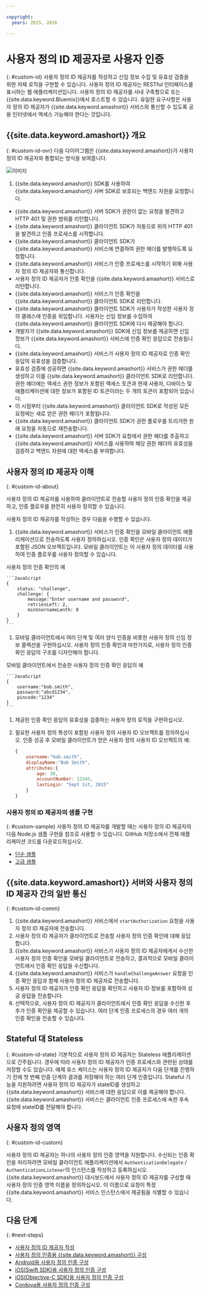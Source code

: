 ```yaml
---

copyright:
  years: 2015, 2016

---
```


# 사용자 정의 ID 제공자로 사용자 인증
{: #custom-id}
사용자 정의 ID 제공자를 작성하고 신임 정보 수집 및 유효성 검증을 위한 자체 로직을 구현할 수 있습니다. 사용자 정의 ID 제공자는 RESTful 인터페이스를 표시하는 웹 애플리케이션입니다. 사용자 정의 ID 제공자를 사내 구축형으로 또는 {{site.data.keyword.Bluemix}}에서 호스트할 수 있습니다. 유일한 요구사항은 사용자 정의 ID 제공자가 {{site.data.keyword.amashort}} 서비스와 통신할 수 있도록 공용 인터넷에서 액세스 가능해야 한다는 것입니다. 

## {{site.data.keyword.amashort}} 개요
{: #custom-id-ovr}
다음 다이어그램은 {{site.data.keyword.amashort}}가 사용자 정의 ID 제공자와 통합되는 방식을 보여줍니다. 

![이미지](images/mca-sequence-custom.jpg)

1. {{site.data.keyword.amashort}} SDK를 사용하여 {{site.data.keyword.amashort}} 서버 SDK로 보호되는 백엔드 자원을 요청합니다.
* {{site.data.keyword.amashort}} 서버 SDK가 권한이 없는 요청을 발견하고 HTTP 401 및 권한 범위를 리턴합니다.
* {{site.data.keyword.amashort}} 클라이언트 SDK가 자동으로 위의 HTTP 401을 발견하고 인증 프로세스를 시작합니다.
* {{site.data.keyword.amashort}} 클라이언트 SDK가 {{site.data.keyword.amashort}} 서비스에 연결하여 권한 헤더를 발행하도록 요청합니다.
* {{site.data.keyword.amashort}} 서비스가 인증 프로세스를 시작하기 위해 사용자 정의 ID 제공자와 통신합니다. 
* 사용자 정의 ID 제공자가 인증 확인을 {{site.data.keyword.amashort}} 서비스로 리턴합니다. 
* {{site.data.keyword.amashort}} 서비스가 인증 확인을 {{site.data.keyword.amashort}} 클라이언트 SDK로 리턴합니다.
* {{site.data.keyword.amashort}} 클라이언트 SDK가 사용자가 작성한 사용자 정의 클래스에 인증을 위임합니다. 사용자는 신임 정보를 수집하여 {{site.data.keyword.amashort}} 클라이언트 SDK에 다시 제공해야 합니다.
* 개발자가 {{site.data.keyword.amashort}} SDK에 신임 정보를 제공하면 신임 정보가 {{site.data.keyword.amashort}} 서비스에 인증 확인 응답으로 전송됩니다. 
* {{site.data.keyword.amashort}} 서비스가 사용자 정의 ID 제공자로 인증 확인 응답의 유효성을 검증합니다. 
* 유효성 검증에 성공하면 {{site.data.keyword.amashort}} 서비스가 권한 헤더를 생성하고 이를 {{site.data.keyword.amashort}} 클라이언트 SDK로 리턴합니다. 권한 헤더에는 액세스 권한 정보가 포함된 액세스 토큰과 현재 사용자, 디바이스 및 애플리케이션에 대한 정보가 포함된 ID 토큰이라는 두 개의 토큰이 포함되어 있습니다. 
* 이 시점부터 {{site.data.keyword.amashort}} 클라이언트 SDK로 작성된 모든 요청에는 새로 얻은 권한 헤더가 포함됩니다.
* {{site.data.keyword.amashort}} 클라이언트 SDK가 권한 플로우를 트리거한 원래 요청을 자동으로 재전송합니다.
* {{site.data.keyword.amashort}} 서버 SDK가 요청에서 권한 헤더를 추출하고 {{site.data.keyword.amashort}} 서비스를 사용하여 해당 권한 헤더의 유효성을 검증하고 백엔드 자원에 대한 액세스를 부여합니다.

## 사용자 정의 ID 제공자 이해
{: #custom-id-about}

사용자 정의 ID 제공자를 사용하여 클라이언트로 전송할 사용자 정의 인증 확인을 제공하고, 인증 플로우를 완전히 사용자 정의할 수 있습니다.

사용자 정의 ID 제공자를 작성하는 경우 다음을 수행할 수 있습니다. 

1. {{site.data.keyword.amashort}} 서비스가 인증 확인을 모바일 클라이언트 애플리케이션으로 전송하도록 사용자 정의하십시오. 인증 확인은 사용자 정의 데이터가 포함된 JSON 오브젝트입니다. 모바일 클라이언트는 이 사용자 정의 데이터를 사용하여 인증 플로우를 사용자 정의할 수 있습니다. 

  사용자 정의 인증 확인의 예

	```JavaScript
	{
		status: "challenge",
		challenge: {
			message:"Enter username and password",
			retriesLeft: 2,
			minUsernameLenth: 8
		}
	}
	```

1. 모바일 클라이언트에서 여러 단계 및 여러 양식 인증을 비롯한 사용자 정의 신임 정보 콜렉션을 구현하십시오. 사용자 정의 인증 확인과 마찬가지로, 사용자 정의 인증 확인 응답의 구조를 디자인해야 합니다. 

  모바일 클라이언트에서 전송한 사용자 정의 인증 확인 응답의 예

	```JavaScript
	{
		username:"bob.smith",
		password:"abcd1234",
		pincode:"1234"
	}
	```
1. 제공된 인증 확인 응답의 유효성을 검증하는 사용자 정의 로직을 구현하십시오. 

1. 필요한 사용자 정의 특성이 포함된 사용자 정의 사용자 ID 오브젝트를 정의하십시오. 인증 성공 후 모바일 클라이언트가 얻은 사용자 정의 사용자 ID 오브젝트의 예:

	```JavaScript
	{
		username:"bob.smith",
		displayName:"Bob Smith",
		attributes:{
			age: 30,
			accountNumber: 12345,
			lastLogin: "Sept 1st, 2015"
		}
	}
	```

### 사용자 정의 ID 제공자의 샘플 구현
{: #custom-sample}
사용자 정의 ID 제공자를 개발할 때는 사용자 정의 ID 제공자의 다음 Node.js 샘플 구현을 참조로 사용할 수 있습니다. GitHub 저장소에서 전체 애플리케이션 코드를 다운로드하십시오. 

 * [단순 샘플](https://github.com/ibm-bluemix-mobile-services/bms-mca-custom-identity-provider-sample)
 * [고급 샘플](https://github.com/ibm-bluemix-mobile-services/bms-mca-custom-identity-provider-with-user-management)

## {{site.data.keyword.amashort}} 서버와 사용자 정의 ID 제공자 간의 일반 통신
{: #custom-id-comm}
1. {{site.data.keyword.amashort}} 서비스에서 `startAuthorization` 요청을 사용자 정의 ID 제공자에 전송합니다. 
1. 사용자 정의 ID 제공자가 클라이언트로 전송할 사용자 정의 인증 확인에 대해 응답합니다. 
1. {{site.data.keyword.amashort}} 서비스가 사용자 정의 ID 제공자에게서 수신한 사용자 정의 인증 확인을 모바일 클라이언트로 전송하고, 결과적으로 모바일 클라이언트에서 인증 확인 응답을 수신합니다. 
1. {{site.data.keyword.amashort}} 서비스가 `handleChallengeAnswer` 요청을 인증 확인 응답과 함께 사용자 정의 ID 제공자로 전송합니다. 
1. 사용자 정의 ID 제공자가 인증 확인 응답을 확인하고 사용자 ID 정보를 포함하여 성공 응답을 전송합니다. 
1. 선택적으로, 사용자 정의 ID 제공자가 클라이언트에서 인증 확인 응답을 수신한 후 추가 인증 확인을 제공할 수 있습니다. 여러 단계 인증 프로세스의 경우 여러 개의 인증 확인을 전송할 수 있습니다. 

## Stateful 대 Stateless
{: #custom-id-state}
기본적으로 사용자 정의 ID 제공자는 Stateless 애플리케이션으로 간주됩니다. 경우에 따라 사용자 정의 ID 제공자가 인증 프로세스와 관련된 상태를 저장할 수도 있습니다. 예제 유스 케이스는 사용자 정의 ID 제공자가 다음 단계를 진행하기 전에 첫 번째 인증 단계의 결과를 저장해야 하는 여러 단계 인증입니다. Stateful 기능을 지원하려면 사용자 정의 ID 제공자가 stateID를 생성하고 {{site.data.keyword.amashort}} 서비스에 대한 응답으로 이를 제공해야 합니다. {{site.data.keyword.amashort}} 서비스는 클라이언트 인증 프로세스에 속한 후속 요청에 stateID를 전달해야 합니다. 

## 사용자 정의 영역
{: #custom-id-custom}

사용자 정의 ID 제공자는 하나의 사용자 정의 인증 영역을 지원합니다. 수신되는 인증 확인을 처리하려면 모바일 클라이언트 애플리케이션에서 `AuthenticationDelegate` / 	`AuthenticationListener`의 인스턴스를 작성하고 등록하십시오. {{site.data.keyword.amashort}} 대시보드에서 사용자 정의 ID 제공자를 구성할 때 사용자 정의 인증 영역 이름을 정의하십시오. 이 이름으로 요청이 특정 {{site.data.keyword.amashort}} 서비스 인스턴스에서 제공됨을 식별할 수 있습니다. 

## 다음 단계
{: #next-steps}
* [사용자 정의 ID 제공자 작성](custom-auth-identity-provider.html)
* [사용자 정의 인증용 {{site.data.keyword.amashort}} 구성](custom-auth-config-mca.html)
* [Android용 사용자 정의 인증 구성](custom-auth-android.html)
* [iOS(Swift SDK)용 사용자 정의 인증 구성](custom-auth-ios-swift-sdk.html)
* [iOS(Objective-C SDK)용 사용자 정의 인증 구성](custom-auth-ios.html)
* [Cordova용 사용자 정의 인증 구성](custom-auth-cordova.html)

